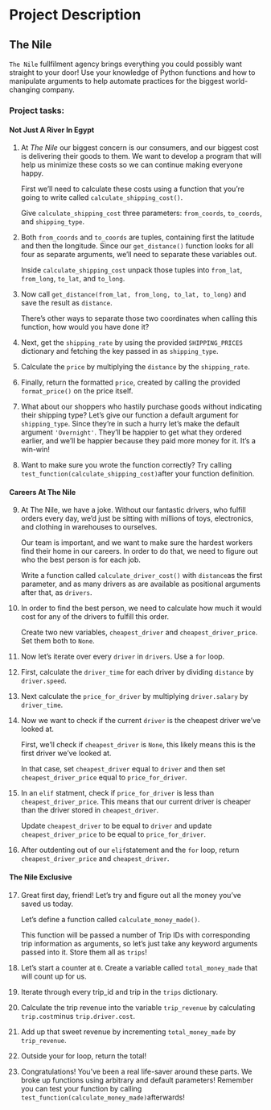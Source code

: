 # Project Description

## The Nile

`The Nile` fullfilment agency brings everything you could possibly want straight to your door! Use your knowledge of Python functions and how to manipulate arguments to help automate practices for the biggest world-changing company.

### **Project tasks:**

#### Not Just A River In Egypt

1. At *The Nile* our biggest concern is our consumers, and our biggest cost is delivering their goods to them. We want to develop a program that will help us minimize these costs so we can continue making everyone happy.

   First we’ll need to calculate these costs using a function that you’re going to write called `calculate_shipping_cost()`.

   Give `calculate_shipping_cost` three parameters: `from_coords`, `to_coords`, and `shipping_type`.

2. Both `from_coords` and `to_coords` are tuples, containing first the latitude and then the longitude. Since our `get_distance()` function looks for all four as separate arguments, we’ll need to separate these variables out.

   Inside `calculate_shipping_cost` unpack those tuples into `from_lat`, `from_long`, `to_lat`, and `to_long`.

3. Now call `get_distance(from_lat, from_long, to_lat, to_long)` and save the result as `distance`.

   There’s other ways to separate those two coordinates when calling this function, how would you have done it?

4. Next, get the `shipping_rate` by using the provided `SHIPPING_PRICES` dictionary and fetching the key passed in as `shipping_type`.
5. Calculate the `price` by multiplying the `distance` by the `shipping_rate`.
6. Finally, return the formatted `price`, created by calling the provided `format_price()` on the price itself.
7. What about our shoppers who hastily purchase goods without indicating their shipping type? Let’s give our function a default argument for `shipping_type`. Since they’re in such a hurry let’s make the default argument `'Overnight'`. They’ll be happier to get what they ordered earlier, and we’ll be happier because they paid more money for it. It’s a win-win!
8. Want to make sure you wrote the function correctly? Try calling `test_function(calculate_shipping_cost)`after your function definition.

#### Careers At The Nile

9. At The Nile, we have a joke. Without our fantastic drivers, who fulfill orders every day, we’d just be sitting with millions of toys, electronics, and clothing in warehouses to ourselves.

   Our team is important, and we want to make sure the hardest workers find their home in our careers. In order to do that, we need to figure out who the best person is for each job.

   Write a function called `calculate_driver_cost()` with `distance`as the first parameter, and as many drivers as are available as positional arguments after that, as `drivers`.

10. In order to find the best person, we need to calculate how much it would cost for any of the drivers to fulfill this order.

    Create two new variables, `cheapest_driver` and `cheapest_driver_price`. Set them both to `None`.

11. Now let’s iterate over every `driver` in `drivers`. Use a `for` loop.

12. First, calculate the `driver_time` for each driver by dividing `distance` by `driver.speed`.

13. Next calculate the `price_for_driver` by multiplying `driver.salary` by `driver_time`.

14. Now we want to check if the current `driver` is the cheapest driver we’ve looked at.

    First, we’ll check if `cheapest_driver` is `None`, this likely means this is the first driver we’ve looked at.

    In that case, set `cheapest_driver` equal to `driver` and then set `cheapest_driver_price` equal to `price_for_driver`.

15. In an `elif` statment, check if `price_for_driver` is less than `cheapest_driver_price`. This means that our current driver is cheaper than the driver stored in `cheapest_driver`.

    Update `cheapest_driver` to be equal to `driver` and update `cheapest_driver_price` to be equal to `price_for_driver`.

16. After outdenting out of our `elif`statement and the `for` loop, return `cheapest_driver_price` and `cheapest_driver`.

#### The Nile Exclusive

17. Great first day, friend! Let’s try and figure out all the money you’ve saved us today.

    Let’s define a function called `calculate_money_made()`.

    This function will be passed a number of Trip IDs with corresponding trip information as arguments, so let’s just take any keyword arguments passed into it. Store them all as `trips`!

18. Let’s start a counter at `0`. Create a variable called `total_money_made` that will count up for us.
19. Iterate through every trip_id and trip in the `trips` dictionary.
20. Calculate the trip revenue into the variable `trip_revenue` by calculating `trip.cost`minus `trip.driver.cost`.
21. Add up that sweet revenue by incrementing `total_money_made` by `trip_revenue`.
22. Outside your for loop, return the total!
23. Congratulations! You’ve been a real life-saver around these parts. We broke up functions using arbitrary and default parameters! Remember you can test your function by calling `test_function(calculate_money_made)`afterwards!

